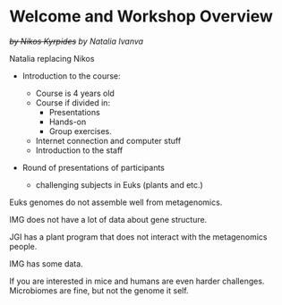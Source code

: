 # Welcome and Workshop Overview
~~*by Nikos Kyrpides*~~ *by Natalia Ivanva*

Natalia replacing Nikos


- Introduction to the course:
  - Course is 4 years old
  - Course if divided in:
    - Presentations
    - Hands-on
    - Group exercises.
  - Internet connection and computer stuff
  - Introduction to the staff

- Round of presentations of participants
  - challenging subjects in Euks (plants and etc.)

Euks genomes do not assemble well from metagenomics.

IMG does not have a lot of data about gene structure.

JGI has a plant program that does not interact with the metagenomics people.

IMG has some data.

If you are interested in mice and humans are even harder challenges. Microbiomes are fine, but not the genome it self.
